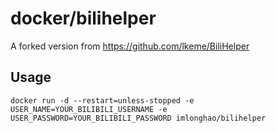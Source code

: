 # docker/bilihelper

A forked version from https://github.com/lkeme/BiliHelper

## Usage

```
docker run -d --restart=unless-stopped -e USER_NAME=YOUR_BILIBILI_USERNAME -e USER_PASSWORD=YOUR_BILIBILI_PASSWORD imlonghao/bilihelper
```
